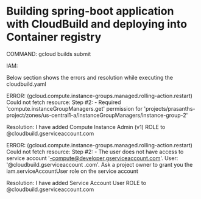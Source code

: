 # Building spring-boot application with  CloudBuild and deploying into Container registry

COMMAND: gcloud builds submit

IAM:

Below section shows the errors and resolution while executing the cloudbuild.yaml

ERROR: (gcloud.compute.instance-groups.managed.rolling-action.restart) Could not fetch resource:
Step #2:  - Required 'compute.instanceGroupManagers.get' permission for 'projects/prasanths-project/zones/us-central1-a/instanceGroupManagers/instance-group-2'


Resolution: I have added Compute Instance Admin (v1) ROLE to <PROJECT-ID>@cloudbuild.gserviceaccount.com


ERROR: (gcloud.compute.instance-groups.managed.rolling-action.restart) Could not fetch resource:
Step #2:  - The user does not have access to service account '<PROJECT-ID>-compute@developer.gserviceaccount.com'.  User: '<PROJECT-ID>@cloudbuild.gserviceaccount
.com'.  Ask a project owner to grant you the iam.serviceAccountUser role on the service account

Resolution: I have added Service Account User ROLE to <PROJECT-ID>@cloudbuild.gserviceaccount.com 

